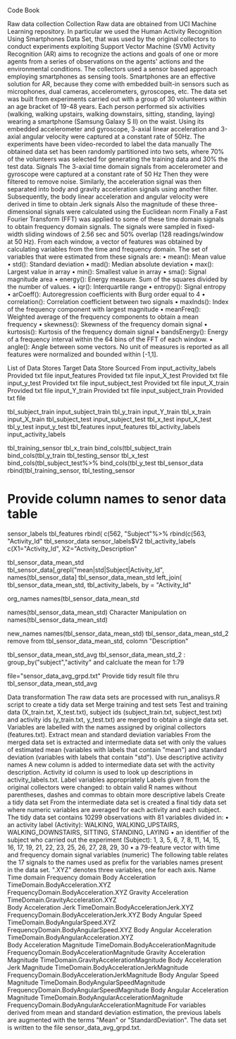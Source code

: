Code Book

Raw data collection
Collection
Raw data are obtained from UCI Machine Learning repository. In particular we used the Human Activity Recognition Using Smartphones Data Set, that was used by the original collectors to conduct experiments exploiting Support Vector Machine (SVM) 
Activity Recognition (AR) aims to recognize the actions and goals of one or more agents from a series of observations on the agents' actions and the environmental conditions. The collectors used a sensor based approach employing smartphones as sensing tools. Smartphones are an effective solution for AR, because they come with embedded built-in sensors such as microphones, dual cameras, accelerometers, gyroscopes, etc.
The data set was built from experiments carried out with a group of 30 volunteers within an age bracket of 19-48 years. Each person performed six activities (walking, walking upstairs, walking downstairs, sitting, standing, laying) wearing a smartphone (Samsung Galaxy S II) on the waist. Using its embedded accelerometer and gyroscope, 3-axial linear acceleration and 3-axial angular velocity were captured at a constant rate of 50Hz. The experiments have been video-recorded to label the data manually 
The obtained data set has been randomly partitioned into two sets, where 70% of the volunteers was selected for generating the training data and 30% the test data.
Signals
The 3-axial time domain signals from accelerometer and gyroscope were captured at a constant rate of 50 Hz Then they were filtered to remove noise. Similarly, the acceleration signal was then separated into body and gravity acceleration signals using another filter. Subsequently, the body linear acceleration and angular velocity were derived in time to obtain Jerk signals Also the magnitude of these three-dimensional signals were calculated using the Euclidean norm Finally a Fast Fourier Transform (FFT) was applied to some of these time domain signals to obtain frequency domain signals.
The signals were sampled in fixed-width sliding windows of 2.56 sec and 50% overlap (128 readings/window at 50 Hz). From each window, a vector of features was obtained by calculating variables from the time and frequency domain.
The set of variables that were estimated from these signals are: 
•	mean(): Mean value
•	std(): Standard deviation
•	mad(): Median absolute deviation 
•	max(): Largest value in array
•	min(): Smallest value in array
•	sma(): Signal magnitude area
•	energy(): Energy measure. Sum of the squares divided by the number of values. 
•	iqr(): Interquartile range 
•	entropy(): Signal entropy
•	arCoeff(): Autoregression coefficients with Burg order equal to 4
•	correlation(): Correlation coefficient between two signals
•	maxInds(): Index of the frequency component with largest magnitude
•	meanFreq(): Weighted average of the frequency components to obtain a mean frequency
•	skewness(): Skewness of the frequency domain signal 
•	kurtosis(): Kurtosis of the frequency domain signal 
•	bandsEnergy(): Energy of a frequency interval within the 64 bins of the FFT of each window.
•	angle(): Angle between some vectors.
No unit of measures is reported as all features were normalized and bounded within [-1,1].


List of Data Stores
Target Data Store	Sourced From
input_activity_labels	Provided txt file
input_features	Provided txt file
input_X_test 	Provided txt file
input_y_test 	Provided txt file
input_subject_test 	Provided txt file
input_X_train 	Provided txt file
input_Y_train 	Provided txt file
input_subject_train 	Provided txt file
 	 
 	 
tbl_subject_train 	 input_subject_train
tbl_y_train 	 input_Y_train
tbl_x_train 	 input_X_train
tbl_subject_test 	 input_subject_test
tbl_x_test 	 input_X_test
tbl_y_test 	 input_y_test
tbl_features 	 input_features
tbl_activity_labels 	 input_activity_labels
 	 
tbl_training_sensor	tbl_x_train 
 	bind_cols(tbl_subject_train
 	bind_cols(tbl_y_train
tbl_testing_sensor	tbl_x_test 
 	  bind_cols(tbl_subject_test%>%
 	  bind_cols(tbl_y_test
tbl_sensor_data 	rbind(tbl_training_sensor, tbl_testing_sensor
 	 
# Provide column names to senor data table	 
sensor_labels 	 tbl_features  rbind( c(562, "Subject"%>% rbind(c(563, "Activity_Id"
tbl_sensor_data 	sensor_labels$V2
tbl_activity_labels 	c(X1="Activity_Id", X2="Activity_Description"
 	 
tbl_sensor_data_mean_std 	tbl_sensor_data[,grepl("mean|std|Subject|Activity_Id", names(tbl_sensor_data]
tbl_sensor_data_mean_std 	left_join( tbl_sensor_data_mean_std, tbl_activity_labels, by = "Activity_Id"
 	 
org_names 	 names(tbl_sensor_data_mean_std
 	 
 	 
 	 
 	 
names(tbl_sensor_data_mean_std)	Character Manipulation on names(tbl_sensor_data_mean_std)
 	 
new_names 	 names(tbl_sensor_data_mean_std)
tbl_sensor_data_mean_std_2	remove from tbl_sensor_data_mean_std, colomn "Description"
 	 
 	 
 	 
 	 
tbl_sensor_data_mean_std_avg 	tbl_sensor_data_mean_std_2 : group_by("subject","activity" and  calcluate the mean for 1:79
 	 
 	 
	 
 file="sensor_data_avg_grpd.txt"	Provide tidy result file thru tbl_sensor_data_mean_std_avg

Data transformation
The raw data sets are processed with run_analisys.R script to create a tidy data set 
Merge training and test sets
Test and training data (X_train.txt, X_test.txt), subject ids (subject_train.txt, subject_test.txt) and activity ids (y_train.txt, y_test.txt) are merged to obtain a single data set. Variables are labelled with the names assigned by original collectors (features.txt).
Extract mean and standard deviation variables
From the merged data set is extracted and intermediate data set with only the values of estimated mean (variables with labels that contain "mean") and standard deviation (variables with labels that contain "std").
Use descriptive activity names
A new column is added to intermediate data set with the activity description. Activity id column is used to look up descriptions in activity_labels.txt.
Label variables appropriately
Labels given from the original collectors were changed: to obtain valid R names without parentheses, dashes and commas to obtain more descriptive labels
Create a tidy data set
From the intermediate data set is created a final tidy data set where numeric variables are averaged for each activity and each subject.
The tidy data set contains 10299 observations with 81 variables divided in:
•	an activity label (Activity): WALKING, WALKING_UPSTAIRS, WALKING_DOWNSTAIRS, SITTING, STANDING, LAYING
•	an identifier of the subject who carried out the experiment (Subject): 1, 3, 5, 6, 7, 8, 11, 14, 15, 16, 17, 19, 21, 22, 23, 25, 26, 27, 28, 29, 30
•	a 79-feature vector with time and frequency domain signal variables (numeric)
The following table relates the 17 signals to the names used as prefix for the variables names present in the data set. ".XYZ" denotes three variables, one for each axis.
Name	Time domain	Frequency domain
Body Acceleration	TimeDomain.BodyAcceleration.XYZ	FrequencyDomain.BodyAcceleration.XYZ
Gravity Acceleration	TimeDomain.GravityAcceleration.XYZ	
Body Acceleration Jerk	TimeDomain.BodyAccelerationJerk.XYZ	FrequencyDomain.BodyAccelerationJerk.XYZ
Body Angular Speed	TimeDomain.BodyAngularSpeed.XYZ	FrequencyDomain.BodyAngularSpeed.XYZ
Body Angular Acceleration	TimeDomain.BodyAngularAcceleration.XYZ	
Body Acceleration Magnitude	TimeDomain.BodyAccelerationMagnitude	FrequencyDomain.BodyAccelerationMagnitude
Gravity Acceleration Magnitude	TimeDomain.GravityAccelerationMagnitude	
Body Acceleration Jerk Magnitude	TimeDomain.BodyAccelerationJerkMagnitude	FrequencyDomain.BodyAccelerationJerkMagnitude
Body Angular Speed Magnitude	TimeDomain.BodyAngularSpeedMagnitude	FrequencyDomain.BodyAngularSpeedMagnitude
Body Angular Acceleration Magnitude	TimeDomain.BodyAngularAccelerationMagnitude	FrequencyDomain.BodyAngularAccelerationMagnitude
For variables derived from mean and standard deviation estimation, the previous labels are augmented with the terms "Mean" or "StandardDeviation".
The data set is written to the file sensor_data_avg_grpd.txt.
